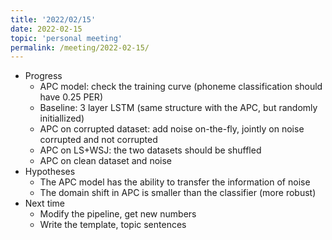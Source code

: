 ```yaml
---
title: '2022/02/15'
date: 2022-02-15
topic: 'personal meeting'
permalink: /meeting/2022-02-15/
---
```

+ Progress
  + APC model: check the training curve (phoneme classification should have 0.25 PER)
  + Baseline: 3 layer LSTM (same structure with the APC, but randomly initiallized)
  + APC on corrupted dataset: add noise on-the-fly, jointly on noise corrupted and not corrupted
  + APC on LS+WSJ: the two datasets should be shuffled
  + APC on clean dataset and noise
+ Hypotheses
  + The APC model has the ability to transfer the information of noise
  + The domain shift in APC is smaller than the classifier (more robust)
+ Next time
  + Modify the pipeline, get new numbers
  + Write the template, topic sentences